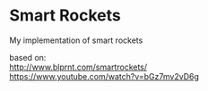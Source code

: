 # Smart Rockets
My implementation of smart rockets

based on:  
http://www.blprnt.com/smartrockets/  
https://www.youtube.com/watch?v=bGz7mv2vD6g
